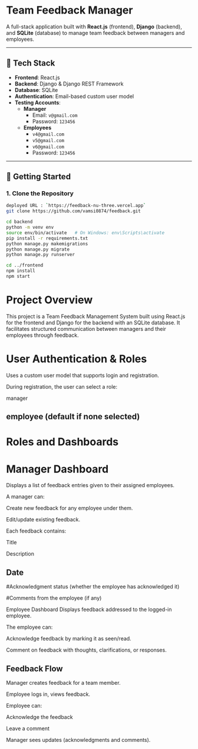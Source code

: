 # Team Feedback Manager

A full-stack application built with **React.js** (frontend), **Django** (backend), and **SQLite** (database) to manage team feedback between managers and employees.

---

## 🔧 Tech Stack

- **Frontend**: React.js  
- **Backend**: Django & Django REST Framework  
- **Database**: SQLite  
- **Authentication**: Email-based custom user model  
- **Testing Accounts**:
  - **Manager**
    - Email: `v@gmail.com`
    - Password: `123456`
  - **Employees**
    - `v4@gmail.com`
    - `v5@gmail.com`
    - `v6@gmail.com`
    - Password: `123456`

---

## 🚀 Getting Started

### 1. Clone the Repository

```bash
deployed URL : `https://feedback-nu-three.vercel.app`
git clone https://github.com/vamsi0874/feedback.git

cd backend
python -m venv env
source env/bin/activate   # On Windows: env\Scripts\activate
pip install -r requirements.txt
python manage.py makemigrations
python manage.py migrate
python manage.py runserver

cd ../frontend
npm install
npm start

```
# Project Overview
This project is a Team Feedback Management System built using React.js for the frontend and Django for the backend with an SQLite database. It facilitates structured communication between managers and their employees through feedback.

# User Authentication & Roles
Uses a custom user model that supports login and registration.

During registration, the user can select a role:

manager

employee (default if none selected)
---
# Roles and Dashboards
# Manager Dashboard
Displays a list of feedback entries given to their assigned employees.

A manager can:

Create new feedback for any employee under them.

Edit/update existing feedback.

Each feedback contains:

Title

Description

Date
---
#Acknowledgment status (whether the employee has acknowledged it)

#Comments from the employee (if any)

 Employee Dashboard
Displays feedback addressed to the logged-in employee.

The employee can:

Acknowledge feedback by marking it as seen/read.

Comment on feedback with thoughts, clarifications, or responses.

 ## Feedback Flow
Manager creates feedback for a team member.

Employee logs in, views feedback.

Employee can:

Acknowledge the feedback

Leave a comment

Manager sees updates (acknowledgments and comments).





